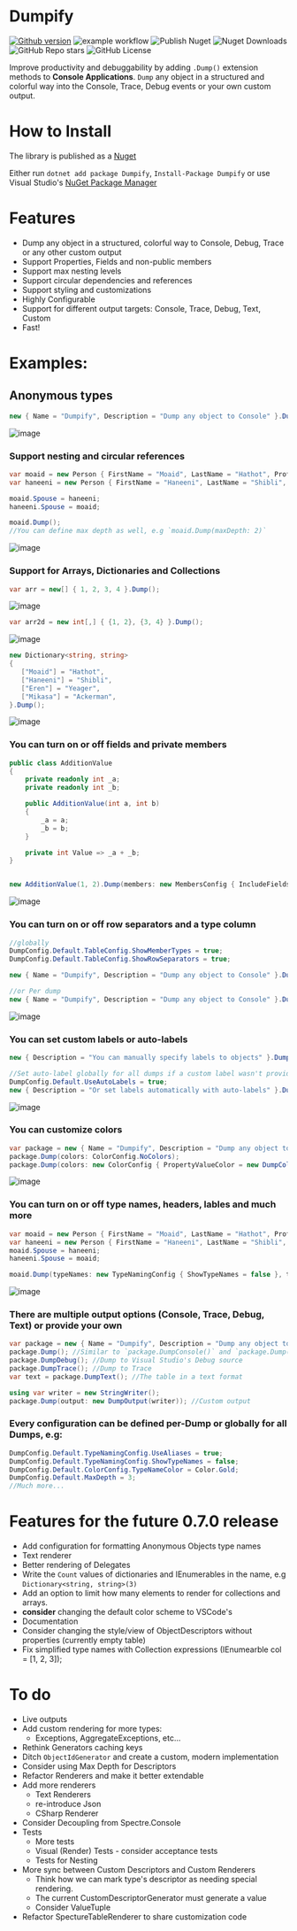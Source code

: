# Dumpify
[![Github version](https://badge.fury.io/nu/Dumpify.svg)](https://badge.fury.io/nu/Dumpify)
![example workflow](https://github.com/MoaidHathot/Dumpify/actions/workflows/build-dumpify.yml/badge.svg)
![Publish Nuget](https://github.com/MoaidHathot/Dumpify/actions/workflows/publish-dumpify.yml/badge.svg)
![Nuget Downloads](https://img.shields.io/nuget/dt/Dumpify)
![GitHub Repo stars](https://img.shields.io/github/stars/MoaidHathot/Dumpify)
![GitHub License](https://img.shields.io/github/license/MoaidHathot/Dumpify)

Improve productivity and debuggability by adding `.Dump()` extension methods to **Console Applications**.
`Dump` any object in a structured and colorful way into the Console, Trace, Debug events or your own custom output.

# How to Install
The library is published as a [Nuget](https://www.nuget.org/packages/Dumpify)

Either run `dotnet add package Dumpify`, `Install-Package Dumpify` or use Visual Studio's [NuGet Package Manager](https://learn.microsoft.com/en-us/nuget/consume-packages/install-use-packages-visual-studio)


# Features
* Dump any object in a structured, colorful way to Console, Debug, Trace or any other custom output
* Support Properties, Fields and non-public members
* Support max nesting levels
* Support circular dependencies and references
* Support styling and customizations
* Highly Configurable
* Support for different output targets: Console, Trace, Debug, Text, Custom
* Fast!
    
# Examples:
## Anonymous types
```csharp
new { Name = "Dumpify", Description = "Dump any object to Console" }.Dump();
```
![image](https://user-images.githubusercontent.com/8770486/232251633-5830bd48-0e45-4c89-9b26-3c678230a90a.png)


### Support nesting and circular references
```csharp
var moaid = new Person { FirstName = "Moaid", LastName = "Hathot", Profession = Profession.Software };
var haneeni = new Person { FirstName = "Haneeni", LastName = "Shibli", Profession = Profession.Health };

moaid.Spouse = haneeni;
haneeni.Spouse = moaid;

moaid.Dump();
//You can define max depth as well, e.g `moaid.Dump(maxDepth: 2)`
```
![image](https://user-images.githubusercontent.com/8770486/232280616-c6127820-7e2b-448b-81ca-1aded2894cdc.png)

### Support for Arrays, Dictionaries and Collections
```csharp
var arr = new[] { 1, 2, 3, 4 }.Dump();
```
![image](https://user-images.githubusercontent.com/8770486/232251833-ef2650fe-64a3-476d-b676-4a0f73339560.png)

```csharp
var arr2d = new int[,] { {1, 2}, {3, 4} }.Dump();
```
![image](https://user-images.githubusercontent.com/8770486/230250735-66703e54-ce02-41c0-91b7-fcbee5f80ac3.png)

```csharp
new Dictionary<string, string>
{
   ["Moaid"] = "Hathot",
   ["Haneeni"] = "Shibli",
   ["Eren"] = "Yeager",
   ["Mikasa"] = "Ackerman",
}.Dump();
```
![image](https://user-images.githubusercontent.com/8770486/232251913-add4a0d8-3355-44f6-ba94-5dfbf8d8e2ac.png)


### You can turn on or off fields and private members
```csharp
public class AdditionValue
{
    private readonly int _a;
    private readonly int _b;

    public AdditionValue(int a, int b)
    {
        _a = a;
        _b = b;
    }

    private int Value => _a + _b;
}


new AdditionValue(1, 2).Dump(members: new MembersConfig { IncludeFields = true, IncludeNonePublicMembers = true });
```
![image](https://user-images.githubusercontent.com/8770486/232252840-c5b0ea4c-eae9-4dc2-bd6c-d42ee58505eb.png)

### You can turn on or off row separators and a type column
```csharp
//globally
DumpConfig.Default.TableConfig.ShowMemberTypes = true;
DumpConfig.Default.TableConfig.ShowRowSeparators = true;

new { Name = "Dumpify", Description = "Dump any object to Console" }.Dump();

//or Per dump
new { Name = "Dumpify", Description = "Dump any object to Console" }.Dump(tableConfig: new TableConfig { ShowRowSeparators = true, ShowMemberTypes = true });
```
![image](https://raw.githubusercontent.com/MoaidHathot/Dumpify/main/assets/screenshots/row-separator.png)

### You can set custom labels or auto-labels
```csharp
new { Description = "You can manually specify labels to objects" }.Dump("Manual label");

//Set auto-label globally for all dumps if a custom label wasn't provider
DumpConfig.Default.UseAutoLabels = true;
new { Description = "Or set labels automatically with auto-labels" }.Dump();
```
![image](https://raw.githubusercontent.com/MoaidHathot/Dumpify/main/assets/screenshots/custom-label-and-auto-labels.png)

### You can customize colors
```csharp
var package = new { Name = "Dumpify", Description = "Dump any object to Console" };
package.Dump(colors: ColorConfig.NoColors);
package.Dump(colors: new ColorConfig { PropertyValueColor = new DumpColor(Color.RoyalBlue)});
```
![image](https://user-images.githubusercontent.com/8770486/232252235-18d43c3a-0b54-475a-befc-0f957777f150.png)

### You can turn on or off type names, headers, lables and much more
```csharp
var moaid = new Person { FirstName = "Moaid", LastName = "Hathot", Profession = Profession.Software };
var haneeni = new Person { FirstName = "Haneeni", LastName = "Shibli", Profession = Profession.Health };
moaid.Spouse = haneeni;
haneeni.Spouse = moaid;

moaid.Dump(typeNames: new TypeNamingConfig { ShowTypeNames = false }, tableConfig: new TableConfig { ShowTableHeaders = false });
```
![image](https://user-images.githubusercontent.com/8770486/232252319-58a98036-5a0e-4514-8d08-df6fdff5a8a7.png)


### There are multiple output options (Console, Trace, Debug, Text) or provide your own
```csharp
var package = new { Name = "Dumpify", Description = "Dump any object to Console" };
package.Dump(); //Similar to `package.DumpConsole()` and `package.Dump(output: Outputs.Console))`
package.DumpDebug(); //Dump to Visual Studio's Debug source
package.DumpTrace(); //Dump to Trace 
var text = package.DumpText(); //The table in a text format

using var writer = new StringWriter();
package.Dump(output: new DumpOutput(writer)); //Custom output
```


### Every configuration can be defined per-Dump or globally for all Dumps, e.g:
```csharp
DumpConfig.Default.TypeNamingConfig.UseAliases = true;
DumpConfig.Default.TypeNamingConfig.ShowTypeNames = false;
DumpConfig.Default.ColorConfig.TypeNameColor = Color.Gold;
DumpConfig.Default.MaxDepth = 3;
//Much more...
```



# Features for the future 0.7.0 release
* Add configuration for formatting Anonymous Objects type names
* Text renderer
* Better rendering of Delegates
* Write the `Count` values of dictionaries and IEnumerables in the name, e.g `Dictionary<string, string>(3)`
* Add an option to limit how many elements to render for collections and arrays.
* **consider** changing the default color scheme to VSCode's
* Documentation
* Consider changing the style/view of ObjectDescriptors without properties (currently empty table)
* Fix simplified type names with Collection expressions (IEnumearble<int> col = [1, 2, 3]);

# To do
* Live outputs
* Add custom rendering for more types:
    - Exceptions, AggregateExceptions, etc...
* Rethink Generators caching keys
* Ditch `ObjectIdGenerator` and create a custom, modern implementation
* Consider using Max Depth for Descriptors
* Refactor Renderers and make it better extendable
* Add more renderers
    * Text Renderers
    * re-introduce Json
    * CSharp Renderer
* Consider Decoupling from Spectre.Console
* Tests
    * More tests
    * Visual (Render) Tests - consider acceptance tests
    * Tests for Nesting
* More sync between Custom Descriptors and Custom Renderers
	* Think how we can mark type's descriptor as needing special rendering.
	* The current CustomDescriptorGenerator must generate a value
	* Consider ValueTuple
* Refactor SpectureTableRenderer to share customization code
